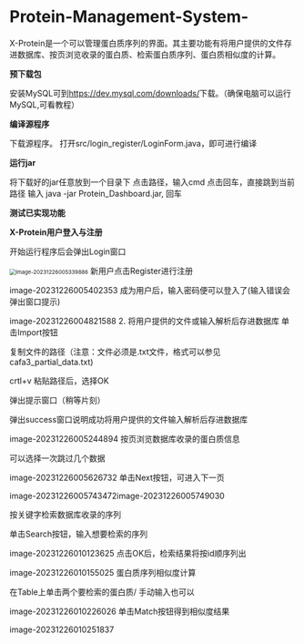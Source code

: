 # Protein-Management-System-
X-Protein是一个可以管理蛋白质序列的界面。其主要功能有将用户提供的文件存进数据库、按页浏览收录的蛋白质、检索蛋白质序列、蛋白质相似度的计算。

**预下载包**

安装MySQL可到<a href='https://dev.mysql.com/downloads/' target='_blank' class='url'>https://dev.mysql.com/downloads/</a>下载。（确保电脑可以运行MySQL,可看教程）

**编译源程序**

下载源程序。
打开src/login_register/LoginForm.java，即可进行编译

**运行jar**

将下载好的jar任意放到一个目录下
点击路径，输入cmd
点击回车，直接跳到当前路径
输入 java -jar Protein_Dashboard.jar, 回车

**测试已实现功能**

<strong>X-Protein用户登入与注册</strong>

开始运行程序后会弹出Login窗口

<img src="C:\Users\User\AppData\Roaming\Typora\typora-user-images\image-20231226005339886.png" alt="image-20231226005339886" style="zoom: 67%;" />
新用户点击Register进行注册

image-20231226005402353
成为用户后，输入密码便可以登入了(输入错误会弹出窗口提示)

image-20231226004821588
2. 将用户提供的文件或输入解析后存进数据库
单击Import按钮

复制文件的路径（注意：文件必须是.txt文件，格式可以参见cafa3_partial_data.txt)

crtl+v 粘贴路径后，选择OK

弹出提示窗口（稍等片刻）

弹出success窗口说明成功将用户提供的文件输入解析后存进数据库

image-20231226005244894
按页浏览数据库收录的蛋白质信息

可以选择一次跳过几个数据

image-20231226005626732
单击Next按钮，可进入下一页

image-20231226005743472image-20231226005749030

按关键字检索数据库收录的序列

单击Search按钮，输入想要检索的序列

image-20231226010123625
点击OK后，检索结果将按id顺序列出

image-20231226010155025
蛋白质序列相似度计算

在Table上单击两个要检索的蛋白质/ 手动输入也可以

image-20231226010226026
单击Match按钮得到相似度结果

image-20231226010251837
